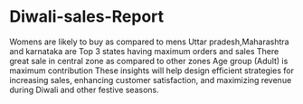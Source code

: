 # Diwali-sales-Report
Womens are likely to buy as compared to mens
Uttar pradesh,Maharashtra and karnataka are Top 3 states having maximum orders and sales
There great sale in central zone as compared to other zones
Age group (Adult) is maximum contribution
These insights will help design efficient strategies for increasing sales, enhancing customer satisfaction, and maximizing revenue during Diwali and other festive seasons.
